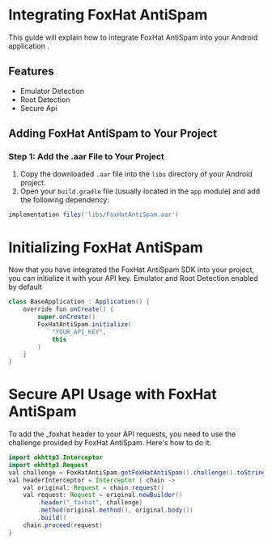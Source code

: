 # Integrating FoxHat AntiSpam

This guide will explain how to integrate FoxHat AntiSpam into your Android application .

## Features

- Emulator Detection
- Root Detection
- Secure Api

## Adding FoxHat AntiSpam to Your Project

### Step 1: Add the .aar File to Your Project

1. Copy the downloaded `.aar` file into the `libs` directory of your Android project.
2. Open your `build.gradle` file (usually located in the `app` module) and add the following dependency:

```gradle
implementation files('libs/FoxHatAntiSpam.aar')
```

# Initializing FoxHat AntiSpam

Now that you have integrated the FoxHat AntiSpam SDK into your project, you can initialize it with your API key.
Emulator and Root Detection enabled by default

```java
class BaseApplication : Application() {
    override fun onCreate() {
        super.onCreate()
        FoxHatAntiSpam.initialize(
            "YOUR_API_KEY",
            this
        )
    }
}
```

# Secure API Usage with FoxHat AntiSpam

To add the _foxhat header to your API requests, you need to use the challenge provided by FoxHat AntiSpam. Here's how to do it:

```java
import okhttp3.Interceptor
import okhttp3.Request
val challenge = FoxHatAntiSpam.getFoxHatAntiSpam().challenge().toString()
val headerInterceptor = Interceptor { chain ->
    val original: Request = chain.request()
    val request: Request = original.newBuilder()
        .header("_foxhat", challenge)
        .method(original.method(), original.body())
        .build()
    chain.proceed(request)
}
```
